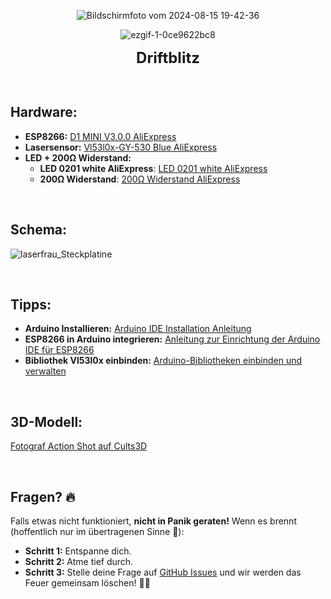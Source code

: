 <p align="center">
  <img src="https://github.com/user-attachments/assets/063ca92b-6e2b-4ebf-9aad-fcc3a2f4152e" alt="Bildschirmfoto vom 2024-08-15 19-42-36">
</p>

<p align="center">
  <img src="https://github.com/user-attachments/assets/ae5bf244-6549-49bf-95e0-4507de54d878" alt="ezgif-1-0ce9622bc8">
</p>

<p align="center">
  <strong style="font-size:24px;">Driftblitz</strong>
</p>


<br>

## Hardware:

- **ESP8266:** [D1 MINI V3.0.0 AliExpress](https://de.aliexpress.com/item/1005003763905349.html?spm=a2g0o.detail.0.0.51a8gBFPgBFPfh&mp=1&gatewayAdapt=glo2deu)
- **Lasersensor:** [Vl53l0x-GY-530 Blue AliExpress](https://de.aliexpress.com/item/1005005933411872.html?spm=a2g0o.order_list.order_list_main.259.450e5c5fkhkHp3&gatewayAdapt=glo2deu)
- **LED + 200Ω Widerstand:**
  - **LED 0201 white AliExpress**: [LED 0201 white AliExpress](https://de.aliexpress.com/item/1005005064532042.html?spm=a2g0n.productlist.0.0.7272483dJlBEG7&browser_id=b0bf8ad0cbb94e8386b689965b990a60&aff_trace_key=da218d8a75374d578577fafa75e4dee2-1700982210202-00660-UneMJZVf&aff_platform=msite&m_page_id=dzochedqikcablur19165fc900c2d6a8978d95909e&pdp_npi=4%40dis%21CHF%218.19%216.56%21%21%219.22%217.38%21%40211b80e117239929937405243e9ef8%2112000031499179248%21sea%21CH%214084122452%21X&algo_pvid=4c489353-2609-4293-bb4e-827fa11ee8c7)
  - **200Ω Widerstand**: [200Ω Widerstand AliExpress](https://de.aliexpress.com/item/1005006750101049.html?spm=a2g0o.productlist.main.1.133f7ac9QIWAzp&algo_pvid=6c1f5700-2a00-426f-a6ba-9801a133e8c5&algo_exp_id=6c1f5700-2a00-426f-a6ba-9801a133e8c5-0&pdp_npi=4%40dis%21CHF%210.85%210.85%21%21%210.96%210.96%21%40211b6c8917239933342335577e1d98%2112000038178769586%21sea%21CH%214084122452%21X&curPageLogUid=hklKzCU9yb3S&utparam-url=scene%3Asearch%7Cquery_from%3A)

<br>

## Schema:
![laserfrau_Steckplatine](https://github.com/user-attachments/assets/f98d94bd-53c4-4e03-a5fa-346797314110)

<br>

## Tipps:

- **Arduino Installieren:** [Arduino IDE Installation Anleitung](https://docs.arduino.cc/software/ide-v1/tutorials/Windows)
- **ESP8266 in Arduino integrieren:** [Anleitung zur Einrichtung der Arduino IDE für ESP8266](https://www.heise.de/hintergrund/Arduino-IDE-installieren-und-fit-machen-fuer-ESP8266-und-ESP32-4130814.html)
- **Bibliothek Vl53l0x einbinden:** [Arduino-Bibliotheken einbinden und verwalten](https://www.heise.de/ratgeber/OLED-Displays-Arduino-Bibliotheken-verwalten-und-anpassen-3643786.html)



<br>


## 3D-Modell:

[Fotograf Action Shot auf Cults3D](https://cults3d.com/:1216523)


<br>

## Fragen? 🔥

Falls etwas nicht funktioniert, **nicht in Panik geraten!** Wenn es brennt (hoffentlich nur im übertragenen Sinne 🧯):

- **Schritt 1:** Entspanne dich.
- **Schritt 2:** Atme tief durch.
- **Schritt 3:** Stelle deine Frage auf [GitHub Issues](https://github.com/bastelpingu/Driftblitz/issues) und wir werden das Feuer gemeinsam löschen! 🚒🔥

